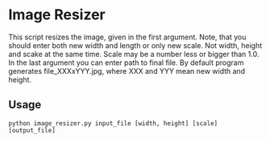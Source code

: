 # Image Resizer

This script resizes the image, given in the first argument. Note, that you should enter both new width and length or only new scale.
Not width, height and scake at the same time. Scale may be a number less or bigger than 1.0. In the last argument you can enter path to final file. By default program generates file_XXXxYYY.jpg,
where XXX and YYY mean new width and height.

## Usage
```
python image_resizer.py input_file [width, height] [scale] [output_file]
```

